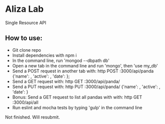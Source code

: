 # Aliza Lab

Single Resource API

## How to use:  

- Git clone repo  
- Install dependencies with npm i
- In the command line, run 'mongod --dbpath db'  
- Open a new tab in the command line and run 'mongo', then 'use my_db'  
- Send a POST request in another tab with: http POST :3000/api/panda {'name': <String>, 'active': <Boolean>, 'date': <Number>};
- Send a GET request with: http GET :3000/api/panda/<id>
- Send a PUT request with: http PUT :3000/api/panda/<id> {'name': <String>, 'active': <Boolean>, 'date': <Number>}
- Bonus: Send a GET request to list all pandas with with: http GET :3000/api/all
- Run eslint and mocha tests by typing 'gulp' in the command line  

Not finished. Will resubmit.
